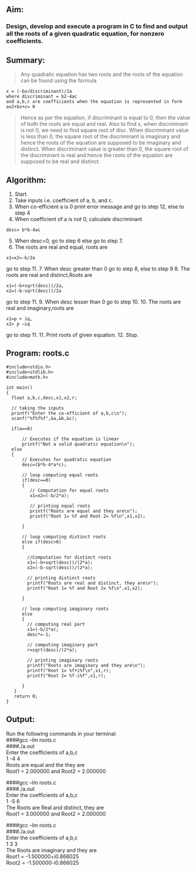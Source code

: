 ## Aim:
### Design, develop and execute a program in C to find and output all the roots of a given quadratic equation, for nonzero coefficients.

## Summary:  
>Any quadratic equation has two roots and the roots of the equation can be found using the formula
<pre><code>x = (-b±√discriminant)/2a
where discriminant = b2-4ac 
and a,b,c are coefficients when the equation is represented in form 
ax2+bx+c= 0</code></pre>

>Hence as per the equation, if discriminant is equal to 0, then the value of both the roots are equal and real. Also to find x, when discriminant is not 0, we need to find square root of disc. When discriminant value is less than 0, the square root of the discriminant is imaginary and hence the roots of the equation are supposed to be imaginary and distinct. When discriminant value is greater than 0, the square root of the discriminant is real and hence the roots of the equation are supposed to be real and distinct.

## Algorithm:
1. Start.
2. Take inputs i.e. coefficient of a, b, and c.
3. When co-efficient a is 0 print error message and go to step 12, else to step 4
4. When coefficient of a is not 0, calculate discriminant   
<pre><code>desc= b*b-4ac</code></pre>
5. When desc=0, go to step 6 else go to step 7. 
6. The roots are real and equal, roots are 
<pre><code>x1=x2=-b/2a</pre></code> 
go to step 11.
7. When desc greater than 0 go to step 8, else to step 9 
8. The roots are real and distinct,Roots are   
<pre><code>x1=(-b+sqrt(desc))/2a,   
x2=(-b-sqrt(desc))/2a</code></pre>
go to step 11. 
9. When desc lesser than 0 go to step 10.
10. The roots are real and imaginary,roots are 
<pre><code>x1=p + iq,  
x2= p –iq</pre></code>
go to step 11.
11. Print roots of given equation.
12. Stop.
  
## Program: roots.c

    #include<stdio.h>
    #include<stdlib.h>
    #include<math.h>
    
    int main()
    {
      float a,b,c,desc,x1,x2,r;
      
      // taking the inputs
      printf("Enter the co-efficient of a,b,c\n");
      scanf("%f%f%f",&a,&b,&c);  
    
      if(a==0)
      
          // Executes if the equation is linear 
    	  printf("Not a valid quadratic equation\n");
      else
      {      
          // Executes for quadratic equation
          desc=(b*b-4*a*c);        
          
          // loop computing equal roots
          if(desc==0)   
          {
             // Computation for equal roots
    	     x1=x2=(-b/2*a); 
    	     
	         // printing equal roots 
    	     printf("Roots are equal and they are\n");
             printf("Root 1= %f and Root 2= %f\n",x1,x2);
               
          }
    
          // loop computing distinct roots  
          else if(desc>0)  
          {             
          
            //Computation for distinct roots
         	x1=(-b+sqrt(desc))/(2*a);  
        	x2=(-b-sqrt(desc))/(2*a);    
        	
        	// printing distinct roots
        	printf("Roots are real and distinct, they are\n");
    	    printf("Root 1= %f and Root 2= %f\n",x1,x2);
                 
          }
    
          // loop computing imaginary roots
          else      
          {
            // computing real part
    	    x1=(-b/2*a);  
        	desc*=-1;
        	
        	// computing imaginary part
        	r=sqrt(desc)/(2*a); 
        	
        	// printing imaginary roots
        	printf("Roots are imaginary and they are\n");
        	printf("Root 1= %f+i%f\n",x1,r);
        	printf("Root 2= %f-i%f",x1,r);
                
          }
       }
       return 0;	
    } 


## Output:

Run the following commands in your terminal:<br>
####gcc –lm roots.c<br>
####./a.out<br>
Enter the coefficients of a,b,c<br>
       1 -4 4<br>
Roots are equal and the they are<br>
Root1 = 2.000000 and Root2 = 2.000000<br>


####gcc –lm roots.c<br>
####./a.out<br>
Enter the coefficients of a,b,c<br>
1 -5 6<br>
The Roots are Real and distinct, they are<br>
Root1 = 3.000000 and Root2 = 2.000000<br>

####gcc –lm roots.c<br>
####./a.out<br>
Enter the coefficients of a,b,c<br>
 	1 3 3<br>
The Roots are imaginary and they are<br>
Root1 = -1.500000+i0.866025<br>
Root2 = -1.500000-i0.866025<br>
